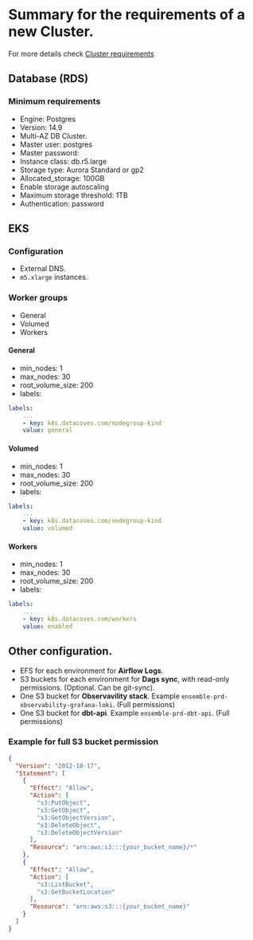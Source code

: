 # Summary for the requirements of a new Cluster.

For more details check [Cluster requirements](./1-cluster-requirements.md)

## Database (RDS)

### Minimum requirements

- Engine: Postgres
- Version: 14.9
- Multi-AZ DB Cluster.
- Master user: postgres
- Master password: <PASSWORD>
- Instance class: db.r5.large
- Storage type: Aurora Standard or gp2
- Allocated_storage: 100GB
- Enable storage autoscaling
- Maximum storage threshold: 1TB
- Authentication: password


## EKS

### Configuration

- External DNS.
- `m5.xlarge` instances.

### Worker groups

* General
* Volumed
* Workers

#### General

- min_nodes: 1
- max_nodes: 30
- root_volume_size: 200
- labels:

```yaml
labels:
    ...
    - key: k8s.datacoves.com/nodegroup-kind
    value: general
```

#### Volumed

- min_nodes: 1
- max_nodes: 30
- root_volume_size: 200
- labels:

```yaml
labels:
    ...
    - key: k8s.datacoves.com/nodegroup-kind
    value: volumed
```

#### Workers

- min_nodes: 1
- max_nodes: 30
- root_volume_size: 200
- labels:

```yaml
labels:
    ...
    - key: k8s.datacoves.com/workers
    value: enabled
```


## Other configuration.

- EFS for each environment for **Airflow Logs**.
- S3 buckets for each environment for **Dags sync**, with read-only permissions. (Optional. Can be git-sync).
- One S3 bucket for **Observavility stack**. Example `ensemble-prd-observability-grafana-loki`. (Full permissions)
- One S3 bucket for **dbt-api**. Example `ensemble-prd-dbt-api`. (Full permissions)


### Example for full S3 bucket permission

```json
{
  "Version": "2012-10-17",
  "Statement": [
    {
      "Effect": "Allow",
      "Action": [
        "s3:PutObject",
        "s3:GetObject",
        "s3:GetObjectVersion",
        "s3:DeleteObject",
        "s3:DeleteObjectVersion"
      ],
      "Resource": "arn:aws:s3:::{your_bucket_name}/*"
    },
    {
      "Effect": "Allow",
      "Action": [
        "s3:ListBucket",
        "s3:GetBucketLocation"
      ],
      "Resource": "arn:aws:s3:::{your_bucket_name}"
    }
  ]
}
```